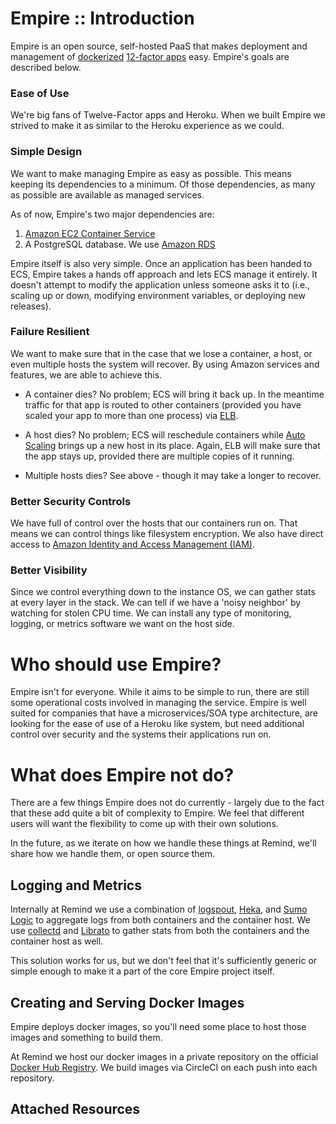 # Empire :: Introduction

Empire is an open source, self-hosted PaaS that makes deployment and management
of [dockerized][dockerized] [12-factor apps][12factor] easy. Empire's goals are
described below.

### Ease of Use

We're big fans of Twelve-Factor apps and Heroku. When we built Empire we strived
to make it as similar to the Heroku experience as we could.

### Simple Design

We want to make managing Empire as easy as possible. This means keeping its
dependencies to a minimum. Of those dependencies, as many as possible are
available as managed services.

As of now, Empire's two major dependencies are:

1. [Amazon EC2 Container Service ][ecs]
2. A PostgreSQL database. We use [Amazon RDS][amazonrds]

Empire itself is also very simple. Once an application has been handed to ECS,
Empire takes a hands off approach and lets ECS manage it entirely. It doesn't
attempt to modify the application unless someone asks it to (i.e., scaling up
or down, modifying environment variables, or deploying new releases).

### Failure Resilient

We want to make sure that in the case that we lose a container, a host, or even
multiple hosts the system will recover. By using Amazon services and features,
we are able to achieve this.

* A container dies? No problem; ECS will bring it back up. In the meantime
  traffic for that app is routed to other containers (provided you have scaled
  your app to more than one process) via [ELB][elb].

* A host dies? No problem; ECS will reschedule containers while
  [Auto Scaling][autoscaling] brings up a new host in its place. Again, ELB
  will make sure that the app stays up, provided there are multiple copies of it
  running.

* Multiple hosts dies? See above - though it may take a longer to recover.

### Better Security Controls

We have full of control over the hosts that our containers run on. That means we
can control things like filesystem encryption. We also have direct access to
[Amazon Identity and Access Management (IAM)][iam].

### Better Visibility

Since we control everything down to the instance OS, we can gather stats at
every layer in the stack. We can tell if we have a 'noisy neighbor' by watching
for stolen CPU time. We can install any type of monitoring, logging, or metrics
software we want on the host side.

# Who should use Empire?

Empire isn't for everyone. While it aims to be simple to run, there are still
some operational costs involved in managing the service. Empire is well suited
for companies that have a microservices/SOA type architecture, are looking for
the ease of use of a Heroku like system, but need additional control over
security and the systems their applications run on.

# What does Empire not do?

There are a few things Empire does not do currently - largely due to the fact
that these add quite a bit of complexity to Empire. We feel that different users
will want the flexibility to come up with their own solutions.

In the future, as we iterate on how we handle these things at Remind, we'll
share how we handle them, or open source them.

## Logging and Metrics

Internally at Remind we use a combination of [logspout][logspout], [Heka][heka],
and [Sumo Logic][sumologic] to aggregate logs from both containers and the
container host. We use [collectd][collectd] and [Librato][librato] to gather
stats from both the containers and the container host as well.

This solution works for us, but we don't feel that it's sufficiently generic
or simple enough to make it a part of the core Empire project itself.

## Creating and Serving Docker Images

Empire deploys docker images, so you'll need some place to host those images and
something to build them.

At Remind we host our docker images in a private repository on the official
[Docker Hub Registry][dockerhub]. We build images via CircleCI on each push into
each repository.

## Attached Resources

[dockerized]: https://docs.docker.com/userguide/dockerizing/
[12factor]: http://12factor.net/
[amazonrds]: http://aws.amazon.com/rds/postgresql/
[ecs]: http://aws.amazon.com/ecs/
[elb]: http://aws.amazon.com/elasticloadbalancing/
[autoscaling]: http://aws.amazon.com/autoscaling/
[iam]: http://aws.amazon.com/iam/
[logspout]: https://github.com/gliderlabs/logspout
[heka]: http://hekad.readthedocs.org/en/latest/
[sumologic]: https://www.sumologic.com/
[collectd]: https://collectd.org/
[librato]: https://www.librato.com/
[dockerhub]: https://registry.hub.docker.com/
[circleci]: https://circleci.com/
